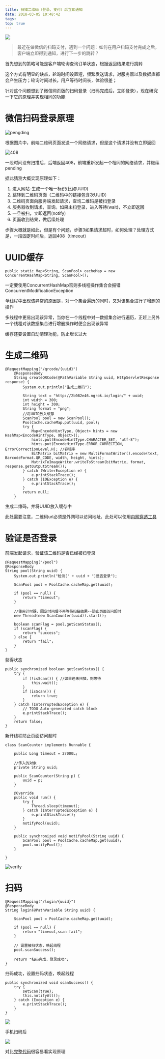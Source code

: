 ```yaml
---
title: 扫描二维码（登录，支付）后立即通知
date: 2018-03-05 10:48:42
tags:
top: true
---
```


![](http://www.wailian.work/images/2018/03/05/1211.jpg)

> 最近在做微信的扫码支付，遇到一个问题：如何在用户扫码支付完成之后，客户端立即得到通知，进行下一步的跳转？

首先想到的策略可能是客户端轮询查询订单状态，根据返回结果进行跳转

这个方式有明显的缺点，轮询时间设置短，频繁发送请求，对服务器以及数据库都会产生压力；轮询时间过长，用户等待时间长，体验很差；

针对这个问题想到了微信网页版的扫码登录（扫码完成后，立即登录），现在研究一下它的原理并实现相同的功能

# 微信扫码登录原理

![pengding](http://www.wailian.work/images/2018/03/05/pending.png)

根据图片中，前端二维码页面发送一个网络请求，但是这个请求并没有立即返回

![408](http://www.wailian.work/images/2018/03/05/408.png)

一段时间没有扫描后，后端返回408，前端重新发起一个相同的网络请求，并继续pending

据此猜测大概实现原理如下：

1. 进入网站-生成一个唯一标识(比如UUID)
2. 跳转到二维码页面（二维码中的链接包含次UUID）
3. 二维码页面向服务端发起请求，查询二维码是被扫登录
4. 服务器收到请求，查询。如果未扫登录，进入等待(wait)，不立即返回
5. 一旦被扫，立即返回(notify)
6. 页面收到结果，做后续处理

步骤大概就是如此，但是有个问题，步骤3如果请求超时，如何处理？处理方式是，一段固定时间后，返回408（timeout）

# UUID缓存

```
public static Map<String, ScanPool> cacheMap = new ConcurrentHashMap<String, ScanPool>();
```

一定要使用ConcurrentHashMap否则多线程操作集合会报错ConcurrentModificationException

单线程中出现该异常的原因是，对一个集合遍历的同时，又对该集合进行了增删的操作

多线程中更易出现该异常，当你在一个线程中对一数据集合进行遍历，正赶上另外一个线程对该数据集合进行增删操作时便会出现该异常

缓存还要设置自动清理功能，防止增长过大

# 生成二维码

```
@RequestMapping("/qrcode/{uuid}")
    @ResponseBody
    String createQRCode(@PathVariable String uuid, HttpServletResponse response) {
        System.out.println("生成二维码");

        String text = "http://2b082e46.ngrok.io/login/" + uuid;
        int width = 300;
        int height = 300;
        String format = "png";
        //将UUID放入缓存
        ScanPool pool = new ScanPool();
        PoolCache.cacheMap.put(uuid, pool);
        try {
            Map<EncodeHintType, Object> hints = new HashMap<EncodeHintType, Object>();
            hints.put(EncodeHintType.CHARACTER_SET, "utf-8");
            hints.put(EncodeHintType.ERROR_CORRECTION, ErrorCorrectionLevel.H); //容错率
            BitMatrix bitMatrix = new MultiFormatWriter().encode(text, BarcodeFormat.QR_CODE, width, height, hints);
            MatrixToImageWriter.writeToStream(bitMatrix, format, response.getOutputStream());
        } catch (WriterException e) {
            e.printStackTrace();
        } catch (IOException e) {
            e.printStackTrace();
        }
        return null;
    }
```

生成二维码，并将UUID放入缓存中

此处需要注意，二维码url必须是外网可以访问地址，此处可以使用[内网穿透工具](https://ngrok.com/)


# 验证是否登录

前端发起请求，验证该二维码是否已经被扫登录

```
@RequestMapping("/pool")
@ResponseBody
String pool(String uuid) {
    System.out.println("检测[" + uuid + "]是否登录");

    ScanPool pool = PoolCache.cacheMap.get(uuid);

    if (pool == null) {
        return "timeout";
    }

    //使用计时器，固定时间后不再等待扫描结果--防止页面访问超时
    new Thread(new ScanCounter(uuid)).start();

    boolean scanFlag = pool.getScanStatus();
    if (scanFlag) {
        return "success";
    } else {
        return "fail";
    }
}
```

获得状态

```
public synchronized boolean getScanStatus() {
    try {
        if (!isScan()) { //如果还未扫描，则等待
            this.wait();
        }
        if (isScan()) {
            return true;
        }
    } catch (InterruptedException e) {
        // TODO Auto-generated catch block
        e.printStackTrace();
    }
    return false;
}
```

新开线程防止页面访问超时

```
class ScanCounter implements Runnable {

    public Long timeout = 27000L;

    //传入的对象
    private String uuid;

    public ScanCounter(String p) {
        uuid = p;
    }

    @Override
    public void run() {
        try {
            Thread.sleep(timeout);
        } catch (InterruptedException e) {
            e.printStackTrace();
        }
        notifyPool(uuid);
    }

    public synchronized void notifyPool(String uuid) {
        ScanPool pool = PoolCache.cacheMap.get(uuid);
        pool.notifyPool();
    }

}
```

![verify](http://www.wailian.work/images/2018/03/05/code4c40c.png)


# 扫码

```
@RequestMapping("/login/{uuid}")
@ResponseBody
String login(@PathVariable String uuid) {

    ScanPool pool = PoolCache.cacheMap.get(uuid);

    if (pool == null) {
        return "timeout,scan fail";
    }
    
    // 设置被扫状态，唤起线程
    pool.scanSuccess();

    return "扫码完成，登录成功";
}
```

扫码成功，设置扫码状态，唤起线程

```
public synchronized void scanSuccess() {
    try {
        setScan(true);
        this.notifyAll();
    } catch (Exception e) {
        e.printStackTrace();
    }
}
```

![](http://www.wailian.work/images/2018/03/05/ok.png)

手机扫码后

![](http://www.wailian.work/images/2018/03/05/mobile.jpg)


对比[完整代码](https://github.com/wangweiye01/scan_login)很容易看实现原理
